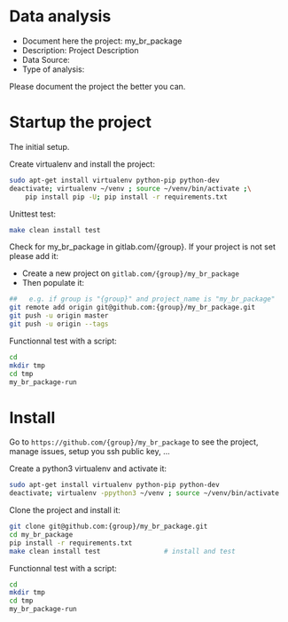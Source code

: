 # Data analysis
- Document here the project: my_br_package
- Description: Project Description
- Data Source:
- Type of analysis:

Please document the project the better you can.

# Startup the project

The initial setup.

Create virtualenv and install the project:
```bash
sudo apt-get install virtualenv python-pip python-dev
deactivate; virtualenv ~/venv ; source ~/venv/bin/activate ;\
    pip install pip -U; pip install -r requirements.txt
```

Unittest test:
```bash
make clean install test
```

Check for my_br_package in gitlab.com/{group}.
If your project is not set please add it:

- Create a new project on `gitlab.com/{group}/my_br_package`
- Then populate it:

```bash
##   e.g. if group is "{group}" and project_name is "my_br_package"
git remote add origin git@github.com:{group}/my_br_package.git
git push -u origin master
git push -u origin --tags
```

Functionnal test with a script:

```bash
cd
mkdir tmp
cd tmp
my_br_package-run
```

# Install

Go to `https://github.com/{group}/my_br_package` to see the project, manage issues,
setup you ssh public key, ...

Create a python3 virtualenv and activate it:

```bash
sudo apt-get install virtualenv python-pip python-dev
deactivate; virtualenv -ppython3 ~/venv ; source ~/venv/bin/activate
```

Clone the project and install it:

```bash
git clone git@github.com:{group}/my_br_package.git
cd my_br_package
pip install -r requirements.txt
make clean install test                # install and test
```
Functionnal test with a script:

```bash
cd
mkdir tmp
cd tmp
my_br_package-run
```
